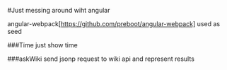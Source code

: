 #Just messing around wiht angular

angular-webpack[https://github.com/preboot/angular-webpack] used as seed

###Time
just show time

###askWiki
send jsonp request to wiki api and represent results 
